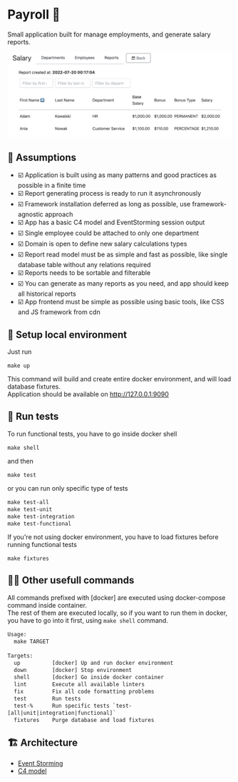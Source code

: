 # Payroll 💸

Small application built for manage employments, and generate salary reports.

![Application interface](docs/assets/app.png)

## 📝 Assumptions

- ☑️ Application is built using as many patterns and good practices as possible in a finite time
- ☑️ Report generating process is ready to run it asynchronously
- ☑️ Framework installation deferred as long as possible, use framework-agnostic approach
- ☑️ App has a basic C4 model and EventStorming session output
- ☑️ Single employee could be attached to only one department 
- ☑️ Domain is open to define new salary calculations types
- ☑️ Report read model must be as simple and fast as possible, like single database table without any relations required
- ☑️ Reports needs to be sortable and filterable
- ☑️ You can generate as many reports as you need, and app should keep all historical reports
- ☑️ App frontend must be simple as possible using basic tools, like CSS and JS framework from cdn

## 🚀 Setup local environment

Just run

```shell
make up
```

This command will build and create entire docker environment, and will load database fixtures.  
Application should be available on http://127.0.0.1:9090

## 🧪 Run tests

To run functional tests, you have to go inside docker shell

```shell
make shell
```

and then

```shell
make test
```

or you can run only specific type of tests

```shell
make test-all
make test-unit
make test-integration
make test-functional
```

If you're not using docker environment, you have to load fixtures before running functional tests

```shell
make fixtures
```

## 🧑‍🚀 Other usefull commands

All commands prefixed with [docker] are executed using docker-compose command inside container.  
The rest of them are executed locally, so if you want to run them in docker, you have to go into it first, using `make shell` command.

```shell
Usage:
  make TARGET

Targets:
  up          [docker] Up and run docker environment
  down        [docker] Stop environment
  shell       [docker] Go inside docker container
  lint        Execute all available linters
  fix         Fix all code formatting problems
  test        Run tests
  test-%      Run specific tests `test-[all|unit|integration|functional]`
  fixtures    Purge database and load fixtures
```

## 🏗️ Architecture

- [Event Storming](./docs/EventStorming.md)
- [C4 model](./docs/C4-model.md)
